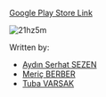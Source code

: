 

[Google Play Store Link](https://play.google.com/store/apps/details?id=com.team3s.lostpropertyse)


​![21hz5m](https://user-images.githubusercontent.com/20739328/34308138-d550738e-e75c-11e7-9d6f-e4e434573c55.gif)

Written by:
* [Aydın Serhat SEZEN](https://github.com/serhatsezn)
* [Meriç BERBER](https://github.com/MericBERBER)
* [Tuba VARSAK](https://github.com/varsaktuba)

